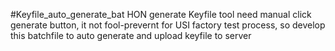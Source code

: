#Keyfile_auto_generate_bat
HON generate Keyfile tool need manual click generate button, it not fool-prevernt for USI factory test process, so develop this batchfile to auto generate and upload keyfile to server